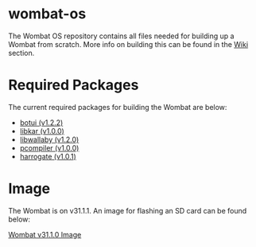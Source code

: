 # wombat-os
The Wombat OS repository contains all files needed for building up a Wombat from scratch. More info on building this can be found in the [Wiki](https://github.com/kipr/wombat-os/wiki) section.

# Required Packages
The current required packages for building the Wombat are below:
- [botui (v1.2.2)](https://github.com/kipr/botui/releases/tag/v1.2.2)
- [libkar (v1.0.0)](https://github.com/kipr/libkar/releases/tag/v1.0.0)
- [libwallaby (v1.2.0)](https://github.com/kipr/libwallaby/releases/tag/v1.2.0)
- [pcompiler (v1.0.0)](https://github.com/kipr/pcompiler/releases/tag/v1.0.0)
- [harrogate (v1.0.1)](https://github.com/kipr/harrogate/releases/tag/v1.0.1)

# Image
The Wombat is on v31.1.1. An image for flashing an SD card can be found below:

[Wombat v31.1.0 Image](http://files.kipr.org/wombat/Wombat_v31.1.1.img)
